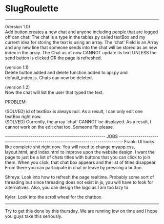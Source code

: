 # SlugRoulette

-----------------------------------------------------------------------------------------------------------------------------------------
(Version 1.0)                                                                                                                             
  Add button creates a new chat and anyone including people that are logged off can chat. The chat is a type in the tables.py called textBox and my current idea for storing the text is using an array. The 'chat' Field is an Array and any new line that someone sends into the chat will be stored as an new index in the array. The Chat as of now CANNOT update its text UNLESS the send button is clicked OR the page is refreshed. 
  
(version 1.1)                                                                                                                             
  Delete button added and delete function added to api.py and default_index.js. Chats can now be deleted.

(version 1.2)                                                                                                                             
  Now the chat will list the user that typed the text.

PROBLEM:

  (SOLVED) id of textBox is always null. As a result, I can only edit one textBox right now.                                               
  (SOLVED) Currently, the array 'chat' CANNOT be displayed. As a result, I cannot work on the edit chat too. Someone fix please. 
  
--------------------------------------------------- JOBS --------------------------------------------------------------------------------
  Frank: UI looks like complete shit right now. You will need to change myapp.css, layout.html, and index.html to improve upon the website design. I want the page to just be a list of chats titles with buttons that you can click to join them. When you click, that chat box appears and the list of titles disappear. From there you can participate in chat or leave by pressing a button. 
  
  Shreya: Look into how to refresh the page realtime. Probably some sort of threading but since threading does not exist in js, you will have to look for alternatives. Also, you can design the logo as I am too lazy to
  
  Kyler: Look into the scroll wheel for the chatbox. 
  
-----------------------------------------------------------------------------------------------------------------------------------------
Try to get this done by this thursday. We are running low on time and I hope you guys take this seriously.
